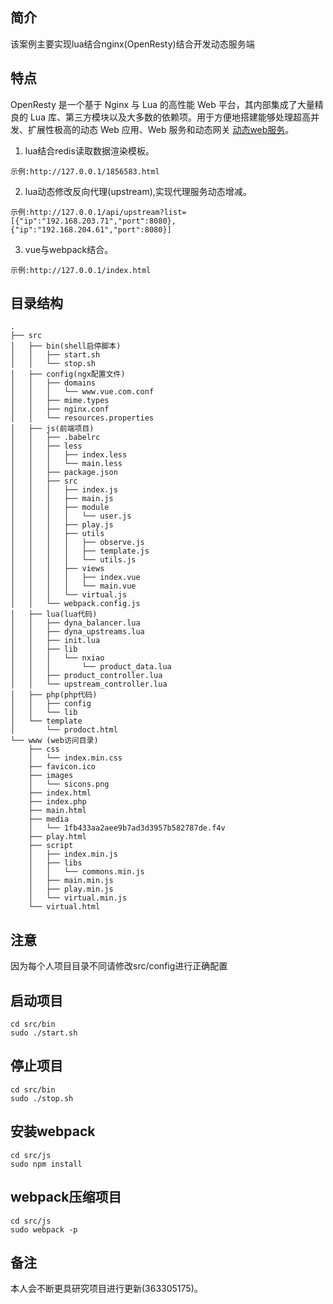 ## 简介

该案例主要实现lua结合nginx(OpenResty)结合开发动态服务端

## 特点

OpenResty 是一个基于 Nginx 与 Lua 的高性能 Web 平台，其内部集成了大量精良的 Lua 库、第三方模块以及大多数的依赖项。用于方便地搭建能够处理超高并发、扩展性极高的动态 Web 应用、Web 服务和动态网关 [动态web服务](https://openresty.org/cn/)。

1. lua结合redis读取数据渲染模板。 

```
示例:http://127.0.0.1/1856583.html
```
2. lua动态修改反向代理(upstream),实现代理服务动态增减。

```
示例:http://127.0.0.1/api/upstream?list=[{"ip":"192.168.203.71","port":8080},{"ip":"192.168.204.61","port":8080}]
```
3. vue与webpack结合。 

```
示例:http://127.0.0.1/index.html
```

## 目录结构
```
.
├── src
│   ├── bin(shell启停脚本)
│   │   ├── start.sh
│   │   └── stop.sh
│   ├── config(ngx配置文件)
│   │   ├── domains
│   │   │   └── www.vue.com.conf
│   │   ├── mime.types
│   │   ├── nginx.conf
│   │   └── resources.properties
│   ├── js(前端项目)
│   │   ├── .babelrc
│   │   ├── less
│   │   │   ├── index.less
│   │   │   └── main.less
│   │   ├── package.json
│   │   ├── src
│   │   │   ├── index.js
│   │   │   ├── main.js
│   │   │   ├── module
│   │   │   │   └── user.js
│   │   │   ├── play.js
│   │   │   ├── utils
│   │   │   │   ├── observe.js
│   │   │   │   ├── template.js
│   │   │   │   └── utils.js
│   │   │   ├── views
│   │   │   │   ├── index.vue
│   │   │   │   └── main.vue
│   │   │   └── virtual.js
│   │   └── webpack.config.js
│   ├── lua(lua代码)
│   │   ├── dyna_balancer.lua
│   │   ├── dyna_upstreams.lua
│   │   ├── init.lua
│   │   ├── lib
│   │   │   └── nxiao
│   │   │       └── product_data.lua
│   │   ├── product_controller.lua
│   │   └── upstream_controller.lua
│   ├── php(php代码)
│   │   ├── config
│   │   └── lib
│   └── template
│       └── prodoct.html
└── www (web访问目录)
    ├── css
    │   └── index.min.css
    ├── favicon.ico
    ├── images
    │   └── sicons.png
    ├── index.html
    ├── index.php
    ├── main.html
    ├── media
    │   └── 1fb433aa2aee9b7ad3d3957b582787de.f4v
    ├── play.html
    ├── script
    │   ├── index.min.js
    │   ├── libs
    │   │   └── commons.min.js
    │   ├── main.min.js
    │   ├── play.min.js
    │   └── virtual.min.js
    └── virtual.html
```
## 注意

因为每个人项目目录不同请修改src/config进行正确配置

## 启动项目
```
cd src/bin
sudo ./start.sh
```
## 停止项目
```
cd src/bin
sudo ./stop.sh
```
## 安装webpack
```
cd src/js
sudo npm install
```
## webpack压缩项目
```
cd src/js
sudo webpack -p
```
## 备注

本人会不断更具研究项目进行更新(363305175)。